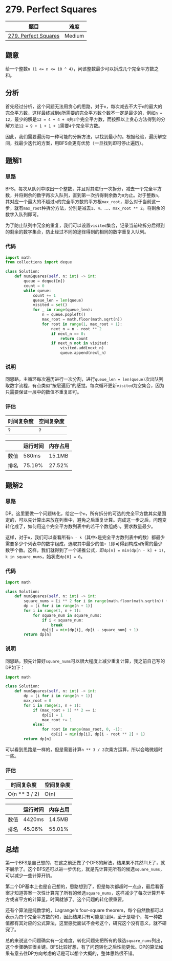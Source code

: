 # 279. Perfect Squares

| 题目 | 难度 |
| ---- | ---- |
| [279. Perfect Squares](https://leetcode.com/problems/perfect-squares/) | Medium |

## 题意

给一个整数`n`（`1 <= n <= 10 ^ 4`），问该整数最少可以拆成几个完全平方数之和。

## 分析

首先经过分析，这个问题无法用贪心的思路，对于`n`，每次减去不大于`n`的最大的完全平方数，这样最终减到`0`所需要的完全平方数个数不一定是最少的，例如`n = 12`，最少的解是`12 = 4 + 4 + 4`共`3`个完全平方数，而按照以上贪心方法得到的分解方法`12 = 9 + 1 + 1 + 1`需要`4`个完全平方数。

因此，我们需要遍历每一种可能的分解方法，以找到最小的。根据经验，遍历解空间，找最少迭代的方案，用BFS会更有优势（一旦找到即可停止遍历）。

## 题解1

### 思路

BFS。每次从队列中取出一个整数，并且对其进行一次拆分，减去一个完全平方数，并将剩余的数字再次入队列，直到第一次拆得剩余数为`0`为止。对于整数`n`，其对应一个最大的不超过`n`的完全平方数的平方根`max_root`，那么对于当前这一步，就有`max_root`种拆分方法，分别是减去`1`、`4`、...、`max_root ** 2`。将剩余的数字入队列即可。

为了防止队列中冗余的重复，我们可以设置`visited`集合，记录当前轮拆分后得到的剩余的数字集合，防止经过不同的途径得到的相同的数字重复入队列。

### 代码

```python
import math
from collections import deque

class Solution:
    def numSquares(self, n: int) -> int:
        queue = deque([n])
        count = 0
        while queue:
            count += 1
            queue_len = len(queue)
            visited = set()
            for _ in range(queue_len):
                n = queue.popleft()
                max_root = math.floor(math.sqrt(n))
                for root in range(1, max_root + 1):
                    next_n = n - root ** 2
                    if next_n == 0:
                        return count
                    if next_n not in visited:
                        visited.add(next_n)
                        queue.append(next_n)
```

### 说明

同思路，主循环每次遍历进行一次分割，进行`queue_len = len(queue)`次出队列取数字流程，有点类似”按层遍历“的感觉。每次循环更新`visited`为空集合，因为只需要保证一层中的数值不重复即可。

### 评估

| 时间复杂度 | 空间复杂度 |
| ---- | ---- |
| ? | ? |

| | 运行时间 | 内存占用 |
| ---- | ---- | ---- |
| 数值 | 580ms | 15.1MB |
| 排名 | 75.19% | 27.52% |

## 题解2

### 思路

DP。这里要做一个问题转化，给定一个`n`，所有拆分的可选的完全平方数其实是固定的，可以先计算出来放在列表中，避免之后重复计算。完成这一步之后，问题变转化成了，如何用这个完全平方数列表中的若干个数组成`n`，要求数量最少。

这样，对于`n`，我们可以查看所有`n - k`（其中`k`是完全平方数列表中的数）都最少需要多少个列表中的数字组成，选取其中最少的值`+ 1`即可得到构成`n`所需的最少数字个数。这样，我们就得到了一个递推公式，即`dp[n] = min(dp[n - k] + 1), k in square_nums`，始状态`dp[0] = 0`。

### 代码

```python
import math

class Solution:
    def numSquares(self, n: int) -> int:
        square_nums = [i ** 2 for i in range(math.floor(math.sqrt(n)) + 1)]
        dp = [i for i in range(n + 1)]
        for i in range(1, n + 1):
            for square_num in square_nums:
                if i < square_num:
                    break
                dp[i] = min(dp[i], dp[i - square_num] + 1)
        return dp[n]
```

### 说明

同思路。预先计算好`square_nums`可以很大程度上减少重复计算，我之前自己写的DP如下：

```python
import math

class Solution:
    def numSquares(self, n: int) -> int:
        dp = [i for i in range(n + 1)]
        max_root = 0
        for i in range(1, n + 1):
            if (max_root + 1) ** 2 == i:
                dp[i] = 1
                max_root += 1
            else:
                for root in range(max_root, 0, -1):
                    dp[i] = min(dp[i], dp[i - root ** 2] + 1)
        return dp[n]
```

可以看到思路是一样的，但是需要计算`n ** 3 / 2`次乘方运算，所以会略微超时一些。

### 评估

| 时间复杂度 | 空间复杂度 |
| ---- | ---- |
| O(n ** 3 / 2) | O(n) |

| | 运行时间 | 内存占用 |
| ---- | ---- | ---- |
| 数值 | 4420ms | 14.5MB |
| 排名 | 45.06% | 55.01% |

## 总结

第一个BFS是自己想的，在这之前还做了个DFS的解法，结果果不其然TLE了，就不展示了。这个BFS还可以进一步优化，就是先计算完所有的候选`square_nums`，可以减少一些计算开销。

第二个DP基本上也是自己想的，思路想到了，但是每次都超时一点点，最后看答案才知道答案一次性计算完了所有的候选`square_nums`，这样减少了每次计算开平方或者平方的计算量，时间就够了。这个问题的转化很重要。

还有个算法是纯数学的，Lagrange's four-square theorem，每个自然数都可以表示为四个完全平方数的和，因此结果只有可能是`1`到`4`，至于是哪个，每一种数值都有其对应的公式算法，这里感觉面试不会考这个，研究这个没有意义，就不研究了。

总的来说这个问题确实有一定难度，转化问题先把所有的候选`square_nums`列出，这个步骤确实很关键。BFS比较好想，有了问题转化之后性能更优。DP的算法如果有意去往DP方向考虑的话是可以想个大概的，整体思路很不错。
